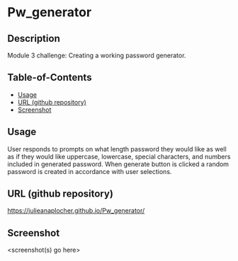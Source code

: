 # Pw_generator

## Description


Module 3 challenge: Creating a working password generator.



## Table-of-Contents
* [Usage](#usage)
* [URL (github repository)](#urlrepo)
* [Screenshot](#screenshot)



## Usage

User responds to prompts on what length password they would like as well as if they would like uppercase, lowercase, special characters, and numbers included in generated password. When generate button is clicked a random password is created in accordance with user selections.

## URL (github repository)<a name="urlrepo"></a>


https://julieanaplocher.github.io/Pw_generator/

## Screenshot
<screenshot(s) go here>
